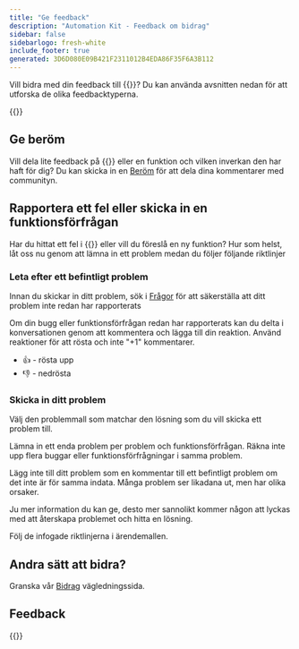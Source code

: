 ```yaml
---
title: "Ge feedback"
description: "Automation Kit - Feedback om bidrag"
sidebar: false
sidebarlogo: fresh-white
include_footer: true
generated: 3D6D080E09B421F2311012B4EDA86F35F6A3B112
---
```


Vill bidra med din feedback till {{<product-name>}}? Du kan använda avsnitten nedan för att utforska de olika feedbacktyperna.

{{<toc>}}

## Ge beröm

Vill dela lite feedback på {{<product-name>}} eller en funktion och vilken inverkan den har haft för dig? Du kan skicka in en [Beröm](https://github.com/microsoft/powercat-automation-kit/issues/new?assignees=&labels=automation-kit%2Ckudos&template=4-automation-kit-kudos.yml&title=%5BAutomation+Kit+-+Kudos%5D+Your+summary) för att dela dina kommentarer med communityn.

## Rapportera ett fel eller skicka in en funktionsförfrågan

Har du hittat ett fel i {{<product-name>}} eller vill du föreslå en ny funktion? Hur som helst, låt oss nu genom att lämna in ett problem medan du följer följande riktlinjer

### Leta efter ett befintligt problem

Innan du skickar in ditt problem, sök i [Frågor](https://github.com/microsoft/automation-kit/issues) för att säkerställa att ditt problem inte redan har rapporterats

Om din bugg eller funktionsförfrågan redan har rapporterats kan du delta i konversationen genom att kommentera och lägga till din reaktion. Använd reaktioner för att rösta och inte "+1" kommentarer.

- 👍 - rösta upp
- 👎 - nedrösta

### Skicka in ditt problem

Välj den problemmall som matchar den lösning som du vill skicka ett problem till.

Lämna in ett enda problem per problem och funktionsförfrågan. Räkna inte upp flera buggar eller funktionsförfrågningar i samma problem.

Lägg inte till ditt problem som en kommentar till ett befintligt problem om det inte är för samma indata. Många problem ser likadana ut, men har olika orsaker.

Ju mer information du kan ge, desto mer sannolikt kommer någon att lyckas med att återskapa problemet och hitta en lösning.

Följ de infogade riktlinjerna i ärendemallen.

## Andra sätt att bidra?

Granska vår [Bidrag](/sv/contribution) vägledningssida.

## Feedback

{{<questions name="/content/sv/contribution/feedback.json" completed="Tack för att du ger feedback" showNavigationButtons="false" locale="sv">}}
